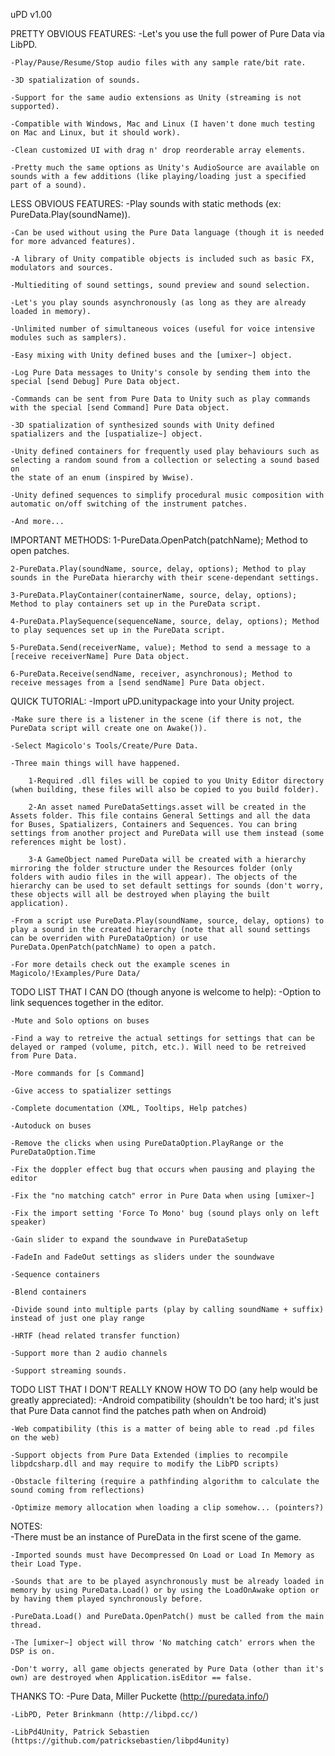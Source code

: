 uPD v1.00

PRETTY OBVIOUS FEATURES:
    -Let's you use the full power of Pure Data via LibPD.
    
    -Play/Pause/Resume/Stop audio files with any sample rate/bit rate.
    
    -3D spatialization of sounds.
    
    -Support for the same audio extensions as Unity (streaming is not supported).
    
    -Compatible with Windows, Mac and Linux (I haven't done much testing on Mac and Linux, but it should work).
    
    -Clean customized UI with drag n' drop reorderable array elements.
    
    -Pretty much the same options as Unity's AudioSource are available on sounds with a few additions (like playing/loading just a specified part of a sound).
    
    
LESS OBVIOUS FEATURES:
    -Play sounds with static methods (ex: PureData.Play(soundName)).
    
    -Can be used without using the Pure Data language (though it is needed for more advanced features).
    
    -A library of Unity compatible objects is included such as basic FX, modulators and sources.
    
    -Multiediting of sound settings, sound preview and sound selection.
    
    -Let's you play sounds asynchronously (as long as they are already loaded in memory).
    
    -Unlimited number of simultaneous voices (useful for voice intensive modules such as samplers).
    
    -Easy mixing with Unity defined buses and the [umixer~] object.
    
    -Log Pure Data messages to Unity's console by sending them into the special [send Debug] Pure Data object.
    
    -Commands can be sent from Pure Data to Unity such as play commands with the special [send Command] Pure Data object.
    
    -3D spatialization of synthesized sounds with Unity defined spatializers and the [uspatialize~] object.
    
    -Unity defined containers for frequently used play behaviours such as selecting a random sound from a collection or selecting a sound based on 
    the state of an enum (inspired by Wwise).
    
    -Unity defined sequences to simplify procedural music composition with automatic on/off switching of the instrument patches.
    
    -And more...
    

IMPORTANT METHODS:
    1-PureData.OpenPatch(patchName); Method to open patches.
    
    2-PureData.Play(soundName, source, delay, options); Method to play sounds in the PureData hierarchy with their scene-dependant settings.
    
    3-PureData.PlayContainer(containerName, source, delay, options); Method to play containers set up in the PureData script.
    
    4-PureData.PlaySequence(sequenceName, source, delay, options); Method to play sequences set up in the PureData script.
    
    5-PureData.Send(receiverName, value); Method to send a message to a [receive receiverName] Pure Data object.
    
    6-PureData.Receive(sendName, receiver, asynchronous); Method to receive messages from a [send sendName] Pure Data object.
    
      
QUICK TUTORIAL:
    -Import uPD.unitypackage into your Unity project.
    
    -Make sure there is a listener in the scene (if there is not, the PureData script will create one on Awake()).
    
    -Select Magicolo's Tools/Create/Pure Data.
    
    -Three main things will have happened.
    
        1-Required .dll files will be copied to you Unity Editor directory (when building, these files will also be copied to you build folder).
        
        2-An asset named PureDataSettings.asset will be created in the Assets folder. This file contains General Settings and all the data for Buses, Spatializers, Containers and Sequences. You can bring settings from another project and PureData will use them instead (some references might be lost).
        
        3-A GameObject named PureData will be created with a hierarchy mirroring the folder structure under the Resources folder (only folders with audio files in the will appear). The objects of the hierarchy can be used to set default settings for sounds (don't worry, these objects will all be destroyed when playing the built application).
        
    -From a script use PureData.Play(soundName, source, delay, options) to play a sound in the created hierarchy (note that all sound settings can be overriden with PureDataOption) or use PureData.OpenPatch(patchName) to open a patch.
    
    -For more details check out the example scenes in Magicolo/!Examples/Pure Data/
    

TODO LIST THAT I CAN DO (though anyone is welcome to help):
    -Option to link sequences together in the editor.
    
    -Mute and Solo options on buses
    
    -Find a way to retreive the actual settings for settings that can be delayed or ramped (volume, pitch, etc.). Will need to be retreived from Pure Data.
    
    -More commands for [s Command]
    
    -Give access to spatializer settings
    
    -Complete documentation (XML, Tooltips, Help patches)
    
    -Autoduck on buses
    
    -Remove the clicks when using PureDataOption.PlayRange or the PureDataOption.Time
    
    -Fix the doppler effect bug that occurs when pausing and playing the editor
    
    -Fix the "no matching catch" error in Pure Data when using [umixer~]
    
    -Fix the import setting 'Force To Mono' bug (sound plays only on left speaker)
    
    -Gain slider to expand the soundwave in PureDataSetup
    
    -FadeIn and FadeOut settings as sliders under the soundwave
    
    -Sequence containers
    
    -Blend containers
    
    -Divide sound into multiple parts (play by calling soundName + suffix) instead of just one play range
    
    -HRTF (head related transfer function)
    
    -Support more than 2 audio channels
    
    -Support streaming sounds.
    

TODO LIST THAT I DON'T REALLY KNOW HOW TO DO (any help would be greatly appreciated):
    -Android compatibility (shouldn't be too hard; it's just that Pure Data cannot find the patches path when on Android)
    
    -Web compatibility (this is a matter of being able to read .pd files on the web)
    
    -Support objects from Pure Data Extended (implies to recompile libpdcsharp.dll and may require to modify the LibPD scripts)
    
    -Obstacle filtering (require a pathfinding algorithm to calculate the sound coming from reflections)
    
    -Optimize memory allocation when loading a clip somehow... (pointers?)
    

NOTES:  
    -There must be an instance of PureData in the first scene of the game.
    
    -Imported sounds must have Decompressed On Load or Load In Memory as their Load Type.
    
    -Sounds that are to be played asynchronously must be already loaded in memory by using PureData.Load() or by using the LoadOnAwake option or by having them played synchronously before.
    
    -PureData.Load() and PureData.OpenPatch() must be called from the main thread.
    
    -The [umixer~] object will throw 'No matching catch' errors when the DSP is on.
    
    -Don't worry, all game objects generated by Pure Data (other than it's own) are destroyed when Application.isEditor == false.
    
    
THANKS TO:
    -Pure Data, Miller Puckette (http://puredata.info/)
    
    -LibPD, Peter Brinkmann (http://libpd.cc/)
    
    -LibPd4Unity, Patrick Sebastien (https://github.com/patricksebastien/libpd4unity)
    